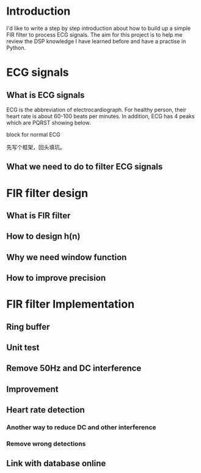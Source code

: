 # Introduction

I'd like to write a step by step introduction about how to build up a simple FIR filter to process ECG signals. The aim for this project is to help me review the DSP knowledge I have learned before and have a practise in Python.

# ECG signals

## What is ECG signals

ECG is the abbreviation of electrocardiograph. For healthy person, their heart rate is about 60-100 beats per minutes. In addition, ECG has 4 peaks which are PQRST showing below.

block for normal ECG

先写个框架，回头填坑。

## What we need to do to filter ECG signals

# FIR filter design

## What is FIR filter

## How to design h(n)

## Why we need window function

## How to improve precision

# FIR filter Implementation

## Ring buffer

## Unit test

## Remove 50Hz and DC interference

## Improvement

## Heart rate detection

### Another way to reduce DC and other interference

### Remove wrong detections

## Link with database online
